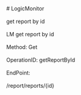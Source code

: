 <br>#     LogicMonitor</br>
<br>get report by id</br>
<br>LM get report by id</br>
<br>Method: Get</br>
<br>OperationID: getReportById</br>
<br>EndPoint:</br>
<br>/report/reports/{id}</br>
